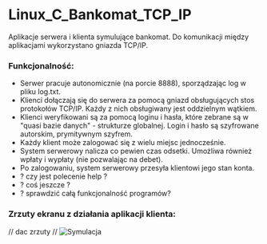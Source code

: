 # Linux_C_Bankomat_TCP_IP

Aplikacje serwera i klienta symulujące bankomat. Do komunikacji między aplikacjami wykorzystano gniazda TCP/IP.

### Funkcjonalność:
- Serwer pracuje autonomicznie (na porcie 8888), sporządzając log w pliku log.txt.
- Klienci dołączają się do serwera za pomocą gniazd obsługujących stos protokołów TCP/IP. Każdy z nich obsługiwany jest oddzielnym wątkiem.
- Klienci weryfikowani są za pomocą loginu i hasła, które zebrane są w "quasi bazie danych" - strukturze globalnej. Login i hasło są szyfrowane autorskim, prymitywnym szyfrem.
- Każdy klient może zalogować się z wielu miejsc jednocześnie.
- System serwerowy nalicza co pewien czas odsetki. Umożliwa również wpłaty i wypłaty (nie pozwalając na debet).
- Po zalogowaniu, system serwerowy przesyła klientowi jego stan konta.
- ? czy jest polecenie help ?
- ? coś jeszcze ? 
- ? sprawdzić całą funkcjonalność programów?

### Zrzuty ekranu z działania aplikacji klienta:
// dac zrzuty //
![](./Symulacja.jpg?raw=true "Symulacja")
